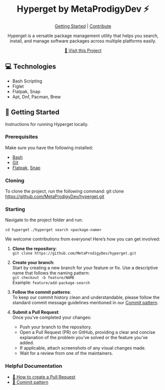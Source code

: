<h1 align="center" style="font-weight: bold;">Hyperget by MetaProdigyDev ⚡</h1>

<p align="center">
<a href="#getting-started">Getting Started</a> |
<a href="#contribute">Contribute</a> 
</p>

<p align="center">Hyperget is a versatile package management utility that helps you search, install, and manage software packages across multiple platforms easily.</p>

<p align="center">
<a href="https://github.com/MetaProdigyDev/hyperget">📱 Visit this Project</a>
</p>

<h2 id="technologies">💻 Technologies</h2>

- Bash Scripting
- Figlet
- Flatpak, Snap
- Apt, Dnf, Pacman, Brew

<h2 id="getting-started">🚀 Getting Started</h2>

Instructions for running Hyperget locally.

<h3>Prerequisites</h3>

Make sure you have the following installed:
- [Bash](https://www.gnu.org/software/bash/)
- [Git](https://git-scm.com/)
- [Flatpak](https://flatpak.org/), [Snap](https://snapcraft.io/)

<h3>Cloning</h3>

To clone the project, run the following command:
git clone https://github.com/MetaProdigyDev/hyperget.git
<h3>Starting</h3>
Navigate to the project folder and run:



```cd hyperget```
```./hyperget search <package-name>```

We welcome contributions from everyone! Here’s how you can get involved:

1. **Clone the repository**:  
   `git clone https://github.com/MetaProdigyDev/hyperget.git`

2. **Create your branch**:  
   Start by creating a new branch for your feature or fix. Use a descriptive name that follows the naming pattern:  
   `git checkout -b feature/NAME`  
   Example: `feature/add-package-search`

3. **Follow the commit patterns**:  
   To keep our commit history clean and understandable, please follow the standard commit message guidelines mentioned in our [Commit pattern](https://gist.github.com/joshbuchea/6f47e86d2510bce28f8e7f42ae84c716).

4. **Submit a Pull Request**:  
   Once you've completed your changes:
   - Push your branch to the repository.
   - Open a Pull Request (PR) on GitHub, providing a clear and concise explanation of the problem you’ve solved or the feature you’ve added.
   - If applicable, attach screenshots of any visual changes made.
   - Wait for a review from one of the maintainers.

<h3>Helpful Documentation</h3>

- [📝 How to create a Pull Request](https://www.atlassian.com/br/git/tutorials/making-a-pull-request)
- [💾 Commit pattern](https://gist.github.com/joshbuchea/6f47e86d2510bce28f8e7f42ae84c716)
